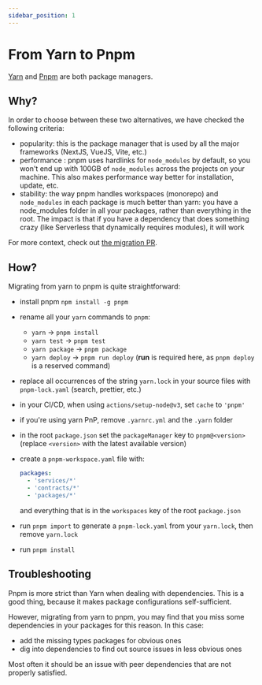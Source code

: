 ```yaml
---
sidebar_position: 1
---
```


# From Yarn to Pnpm

[Yarn](https://yarnpkg.com/) and [Pnpm](https://pnpm.io/) are both package managers.

## Why?

In order to choose between these two alternatives, we have checked the following criteria:

- popularity: this is the package manager that is used by all the major frameworks (NextJS, VueJS, Vite, etc.)
- performance : pnpm uses hardlinks for `node_modules` by default, so you won't end up with 100GB of `node_modules` across the projects on your machine. This also makes performance way better for installation, update, etc.
- stability: the way pnpm handles workspaces (monorepo) and `node_modules` in each package is much better than yarn: you have a node_modules folder in all your packages, rather than everything in the root. The impact is that if you have a dependency that does something crazy (like Serverless that dynamically requires modules), it will work

For more context, check out [the migration PR](https://github.com/swarmion/swarmion/pull/281).

## How?

Migrating from yarn to pnpm is quite straightforward:

- install pnpm `npm install -g pnpm`
- rename all your `yarn` commands to `pnpm`:
  - `yarn` -> `pnpm install`
  - `yarn test` -> `pnpm test`
  - `yarn package` -> `pnpm package`
  - `yarn deploy` -> `pnpm run deploy` (**run** is required here, as `pnpm deploy` is a reserved command)
- replace all occurrences of the string `yarn.lock` in your source files with `pnpm-lock.yaml` (search, prettier, etc.)
- in your CI/CD, when using `actions/setup-node@v3`, set `cache` to `'pnpm'`
- if you're using yarn PnP, remove `.yarnrc.yml` and the `.yarn` folder
- in the root `package.json` set the `packageManager` key to `pnpm@<version>` (replace `<version>` with the latest available version)
- create a `pnpm-workspace.yaml` file with:

  ```yaml
  packages:
    - 'services/*'
    - 'contracts/*'
    - 'packages/*'
  ```

  and everything that is in the `workspaces` key of the root `package.json`

- run `pnpm import` to generate a `pnpm-lock.yaml` from your `yarn.lock`, then remove `yarn.lock`
- run `pnpm install`

## Troubleshooting

Pnpm is more strict than Yarn when dealing with dependencies. This is a good thing, because it makes package configurations self-sufficient.

However, migrating from yarn to pnpm, you may find that you miss some dependencies in your packages for this reason. In this case:

- add the missing types packages for obvious ones
- dig into dependencies to find out source issues in less obvious ones

Most often it should be an issue with peer dependencies that are not properly satisfied.
